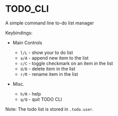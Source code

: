 # TODO_CLI
A simple command line to-do list manager

Keybindings:
  - Main Controls
    - `l/L` - show your to do list
    - `a/A` - append new item to the list
    - `c/C` - toggle checkmark on an item in the list
    - `d/D` - delete item in the list
    - `r/R` - rename item in the list

  - Misc.
    - `h/R` - help
    - `q/Q` - quit TODO CLI

Note: The todo list is stored in `.todo.user`.
